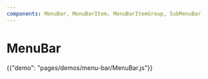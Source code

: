 ```yaml
---
components: MenuBar, MenuBarItem, MenuBarItemGroup, SubMenuBar
---
```

# MenuBar
{{"demo": "pages/demos/menu-bar/MenuBar.js"}}


